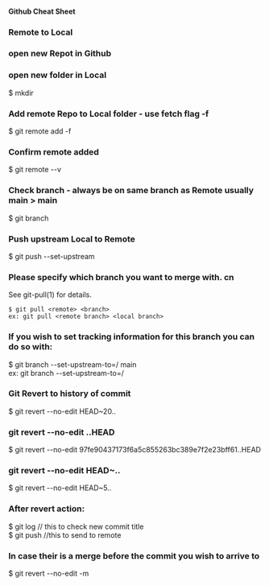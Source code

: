 ####  Github Cheat Sheet
### Remote to Local
### open new Repot in Github
<copy url>
  
### open new folder in Local    
  $ mkdir <name>  
  
### Add remote Repo to Local folder - use fetch flag -f
  $ git remote add -f <name> <Remote git url>  
  
### Confirm remote added  
  $ git remote --v  
### Check branch - always be on same branch as Remote usually main > main  
  $ git branch  
### Push upstream Local to Remote  
  $ git push --set-upstream <name> <Remote branch>  
  
###  Please specify which branch you want to merge with.  cn
See git-pull(1) for details.  

    $ git pull <remote> <branch>  
    ex: git pull <remote branch> <local branch>  
### If you wish to set tracking information for this branch you can do so with:  

   $ git branch --set-upstream-to=<remote>/<branch> main  
   ex:  git branch --set-upstream-to=<remote branch of remote repository>/<name of local branch>  
  
### Git Revert to history of commit
$ git revert --no-edit HEAD~20..

### git revert --no-edit <hash of commit>..HEAD
$ git revert --no-edit 97fe90437173f6a5c855263bc389e7f2e23bff61..HEAD

### git revert --no-edit HEAD~<number to walk back on commit history>..
$ git revert --no-edit HEAD~5..

### After revert action:
$ git log // this to check new commit title  
$ git push //this to send to remote  

### In case their is a merge before the commit you wish to arrive to
$ git revert --no-edit -m <steps back after merge> <hash>  
    
